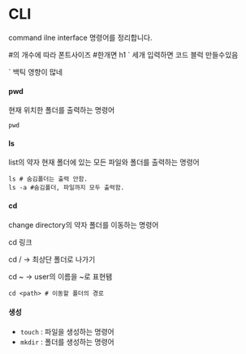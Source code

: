 # CLI

command ilne interface 명령어를 정리합니다.

 #의 개수에 따라 폰트사이즈 #한개면 h1 ` 세개 입력하면 코드 블럭 만들수있음

` 백틱 영향이 많네

#### pwd

현재 위치한 폴더를 출력하는 명령어

```shell
pwd
```



#### ls

list의 약자 현재 폴더에 있는 모든 파일와 폴더를 출력하는 명령어

```shell
ls # 숨김폴더는 출력 안함.
ls -a #숨김폴더, 파일까지 모두 출력함.
```



#### cd

change directory의 약자 폴더를 이동하는 명령어

 cd 링크 

 cd / -> 최상단 폴더로 나가기

 cd ~ -> user의 이름을 ~로 표현됌

```shell
cd <path> # 이동할 폴더의 경로
```



#### 생성

- `touch` : 파일을 생성하는 명령어
- `mkdir` : 폴더를 생성하는 명령어

